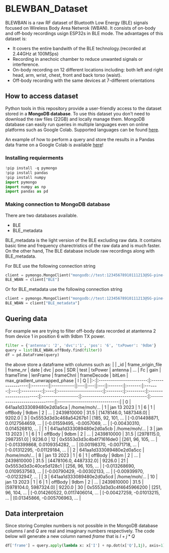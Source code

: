# BLEWBAN_Dataset
BLEWBAN is a raw RF dataset of Bluetooth Low Energy (BLE) signals focused on Wireless Body Area Netwrok (WBAN). It consists of on-body and off-body recordings usign ESP32s in BLE mode.
The advantages of this dataset is:
- It covers the entire bandwith of the BLE technology.(recorded at 2.44GHz at 100MSps)
- Recording in anechoic chamber to reduce unwanted signals or interference.
- On-body recording on 12 different locations including: both left and right head, arm, wrist, chest, front and back torso (waist).  
- Off-body recording with the same devices at 7-different orientations
  
## How to access dataset
Python tools in this repository provide a user-friendly access to the dataset stored in a **MongoDB database**.
To use this dataset you don't need to download the raw files (22GB) and locally manage them. MongoDB database can easily run queries in multiple languages even on online platforms such as Google Colab. Supported languages can be found [here](https://www.mongodb.com/languages). 

An example of how to perform a query and store the results in a Pandas data frame on a Google Colab is available [here](https://colab.research.google.com/drive/1MDBT2rkZK7mvF0-5CpkBp85WYFNymxvO?usp=sharing)!


### Installing requierments
```python
!pip install -q pymongo
!pip install pandas
!pip install numpy
import pymongo
import numpy as np
import pandas as pd
```
### Making connection to MongoDB database
There are two databases available.
- BLE
- BLE_metadata
  
BLE_metadata is the light version of the BLE excluding raw data. It contains basic time and frequency charectristics of the raw data and is much faster. On the other hand, The BLE database include raw recordings along with BLE_metadata.
  
For BLE use the following connection string
```python
client = pymongo.MongoClient("mongodb://test:12345678910111213@SG-pine-beat-9444-57323.servers.mongodirector.com:27017/BLE")
BLE_WBAN = client["BLE"]
```

Or for BLE_metadata use the following connection string
```python
client = pymongo.MongoClient("mongodb://test:12345678910111213@SG-pine-beat-9444-57323.servers.mongodirector.com:27017/BLE_metadata")
BLE_WBAN = client["BLE_metadata"]
```

## Quering data 
For example we are trying to filter off-body data recorded at atantenna 2 from device 1 in position 6 with 9dbm TX power.    
```python
filter = {'antenna': '2', 'dvc':'1', 'pos': '6', 'txPower': '9dbm'}
query = list(BLE_WBAN.offBody.find(filter))
df = pd.DataFrame(query)
```
the above store a dataframe with columns such as:
|   |            _id           | frame_origin_file | frame_nr |     date    | dvc | pos | SDR |   test  | txPower | antenna | ... |     Fc     | gain |        frameTime       | lenFrame | frameChnl |       frameDecode       |       bitLen       |   max_gradient_unwrapped_phase   |                I               |                Q               |
|:-:|:------------------------:|:-----------------:|:--------:|:-----------:|:---:|:---:|:---:|:-------:|:-------:|:-------:|:---:|:----------:|:----:|:----------------------:|:--------:|:---------:|:-----------------------:|:------------------:|:--------------------------------:|:------------------------------:|:------------------------------:|
| 0 | 641aa1d333089480e2d0a5ca |   /home/moh/...   |     1    | jan 13 2023 |  1  |  6  |  1  | offBody |   9dbm  |    2    | ... | 2439810000 | 31.5 | [1478146.0, 1487348.0] |  9202.0  |     3     |  0x5553d3d3c468a54267b1 | [185, 92, 101, ... | [-0.014498871, 0.0127564659, ... |  [-0.01559495, -0.0057069, ... | [-0.00430310, 0.014526810, ... |
| 1 | 641aa1d333089480e2d0a5cb |   /home/moh/...   |     3    | jan 13 2023 |  1  |  6  |  1  | offBody |   9dbm  |    2    | ... | 2439810000 | 31.5 | [2978115.0, 2987351.0] |  9236.0  |     12    | 0x5553d3d3c4b4f71616de0 | [261, 96, 105, ... | [-0.013399868, 0.0109354282, ... |  [0.00198370, -0.0071718, ...  | [-0.01312295, -0.01129184, ... |
| 2 | 641aa1d333089480e2d0a5cc |   /home/moh/...   |     8    | jan 13 2023 |  1  |  6  |  1  | offBody |   9dbm  |    2    | ... | 2439810000 | 31.5 | [4478106.0, 4487332.0] |  9226.0  |     21    |  0x5553d3d3c40ce5d128c1 | [256, 96, 105, ... | [-0.013268690, 0.0109537563, ... | [-0.00790429, -0.00302133, ... | [-0.00939970, -0.01232947, ... |
| 3 | 641aa1d333089480e2d0a5cd |   /home/moh/...   |    10    | jan 13 2023 |  1  |  6  |  1  | offBody |   9dbm  |    2    | ... | 2439810000 | 31.5 | [5978104.0, 5987324.0] |  9220.0  |     30    | 0x5553d3d3c4f4645966200 | [251, 96, 104, ... | [-0.014260522, 0.0117406014, ... | [-0.00427259, -0.01013215, ... | [0.01345866, -0.005706963, ... |

## Data interpretaion
Since storing Complex numbers is not possible in the MongoDB database columns _I_ and _Q_ are real and imaginary numbers respectively. The code below will generate a new column named _frame_ that is $I + j*Q$
``` python
df['frame'] = query.apply(lambda x: x['I'] + np.dot(x['Q'],1j), axis=1)
```






